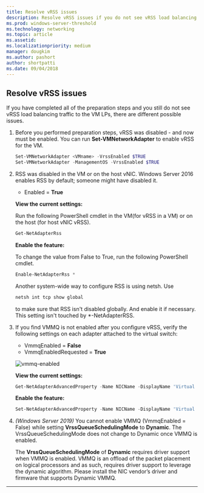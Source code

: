```yaml
---
title: Resolve vRSS issues
description: Resolve vRSS issues if you do not see vRSS load balancing traffic to the VM LPs.
ms.prod: windows-server-threshold
ms.technology: networking
ms.topic: article
ms.assetid: 
ms.localizationpriority: medium
manager: dougkim
ms.author: pashort
author: shortpatti
ms.date: 09/04/2018
---
```


## Resolve vRSS issues

If you have completed all of the preparation steps and you still do not see vRSS load balancing traffic to the VM LPs, there are different possible issues.

1. Before you performed preparation steps, vRSS was disabled - and now must be enabled. You can run **Set-VMNetworkAdapter** to enable vRSS for the VM.

   ```PowerShell
   Set-VMNetworkAdapter <VMname> -VrssEnabled $TRUE
   Set-VMNetworkAdapter -ManagementOS -VrssEnabled $TRUE
   ```

2. RSS was disabled in the VM or on the host vNIC. Windows Server 2016 enables RSS by default; someone might have disabled it. 

   - Enabled = **True**

   **View the current settings:** 

   Run the following PowerShell cmdlet in the VM\(for vRSS in a VM\) or on the host \(for host vNIC vRSS\).

   ```PowerShell
   Get-NetAdapterRss
   ```

   **Enable the feature:** 

   To change the value from False to True, run the following PowerShell cmdlet.

   ```PowerShell
   Enable-NetAdapterRss *
   ```
   
   Another system-wide way to configure RSS is using netsh. Use 
   
    ```cmd
   netsh int tcp show global
   ```
   
   to make sure that RSS isn't disabled globally. And enable it if necessary. This setting isn't touched by *-NetAdapterRSS.

3. If you find VMMQ is not enabled after you configure vRSS, verify the following settings on each adapter attached to the virtual switch:

   - VmmqEnabled = **False**
   - VmmqEnabledRequested = **True**

   ![vmmq-enabled](../../media/vmmq-enabled.png)

   **View the current settings:** 

   ```PowerShell
   Get-NetAdapterAdvancedProperty -Name NICName -DisplayName 'Virtual Switch RSS'
   ```

   **Enable the feature:** 

   ```PowerShell
   Set-NetAdapterAdvancedProperty -Name NICName -DisplayName 'Virtual Switch RSS' -DisplayValue Enabled”
   ```
 
4. _(Windows Server 2019)_ You cannot enable VMMQ (VmmqEnabled = False) while setting **VrssQueueSchedulingMode** to **Dynamic**. The VrssQueueSchedulingMode does not change to Dynamic once VMMQ is enabled.<p>The **VrssQueueSchedulingMode** of **Dynamic** requires driver support when VMMQ is enabled.  VMMQ is an offload of the packet placement on logical processors and as such, requires driver support to leverage the dynamic algorithm.  Please install the NIC vendor’s driver and firmware that supports Dynamic VMMQ.



---
